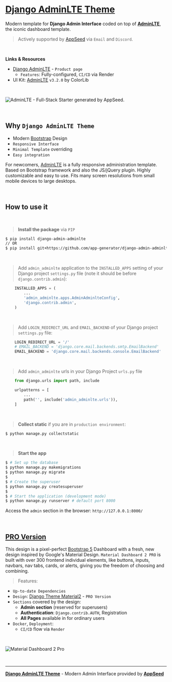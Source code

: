 # [Django AdminLTE Theme](https://appseed.us/product/adminlte/django/)

Modern template for **Django Admin Interface** coded on top of **[AdminLTE](https://appseed.us/product/adminlte/django/)**, the iconic dashboard template.

> Actively supported by [AppSeed](https://appseed.us/) via `Email` and `Discord`.

<br>

**Links & Resources**

- [Django AdminLTE](https://appseed.us/product/adminlte/django/) - `Product page`
  - `Features`: Fully-configured, `CI/CD` via Render
- UI Kit: [AdminLTE](https://github.com/ColorlibHQ/AdminLTE) `v3.2.0` by ColorLib

<br />

![AdminLTE - Full-Stack Starter generated by AppSeed.](https://user-images.githubusercontent.com/51070104/168842202-9b80a957-a375-4e6d-8247-2cc459267a86.png)

<br /> 

## Why `Django AdminLTE Theme`

- Modern [Bootstrap](https://www.admin-dashboards.com/bootstrap-5-templates/) Design
- `Responsive Interface`
- `Minimal Template` overriding
- `Easy integration`

For newcomers, [AdminLTE](https://appseed.us/product/adminlte/) is a fully responsive administration template. Based on Bootstrap framework and also the JS/jQuery plugin. Highly customizable and easy to use. Fits many screen resolutions from small mobile devices to large desktops.

<br />

## How to use it

<br />

> **Install the package** via `PIP` 

```bash
$ pip install django-admin-adminlte
// OR
$ pip install git+https://github.com/app-generator/django-admin-adminlte.git
```

<br />

> Add `admin_adminlte` application to the `INSTALLED_APPS` setting of your Django project `settings.py` file (note it should be before `django.contrib.admin`):

```python
    INSTALLED_APPS = (
        ...
        'admin_adminlte.apps.AdminAdminlteConfig',
        'django.contrib.admin',
    )
```

<br />

> Add `LOGIN_REDIRECT_URL` and `EMAIL_BACKEND` of your Django project `settings.py` file:

```python
    LOGIN_REDIRECT_URL = '/'
    # EMAIL_BACKEND = 'django.core.mail.backends.smtp.EmailBackend'
    EMAIL_BACKEND = 'django.core.mail.backends.console.EmailBackend'
```

<br />

> Add `admin_adminlte` urls in your Django Project `urls.py` file

```python
    from django.urls import path, include

    urlpatterns = [
        ...
        path('', include('admin_adminlte.urls')),
    ]
```

<br />

> **Collect static** if you are in `production environment`:

```bash
$ python manage.py collectstatic
```

<br />

> **Start the app**

```bash
$ # Set up the database
$ python manage.py makemigrations
$ python manage.py migrate
$
$ # Create the superuser
$ python manage.py createsuperuser
$
$ # Start the application (development mode)
$ python manage.py runserver # default port 8000
```

Access the `admin` section in the browser: `http://127.0.0.1:8000/`

<br />

## [PRO Version](https://appseed.us/product/material-dashboard2-pro/django/)   

This design is a pixel-perfect [Bootstrap 5](https://www.admin-dashboards.com/bootstrap-5-templates/) Dashboard with a fresh, new design inspired by Google's Material Design. `Material Dashboard 2 PRO` is built with over 300 frontend individual elements, like buttons, inputs, navbars, nav tabs, cards, or alerts, giving you the freedom of choosing and combining.

> Features: 

- `Up-to-date Dependencies`
- `Design`: [Django Theme Material2](https://github.com/app-generator/django-material-dashboard2-pro) - `PRO Version`
- `Sections` covered by the design:
  - **Admin section** (reserved for superusers)
  - **Authentication**: `Django.contrib.AUTH`, Registration
  - **All Pages** available in for ordinary users 
- `Docker`, `Deployment`:
  - `CI/CD` flow via `Render`

<br />

![Material Dashboard 2 Pro](https://user-images.githubusercontent.com/51070104/211141418-6b7886eb-6fb3-433e-91c9-2895c086099a.png)

<br />

---
**[Django AdminLTE Theme](https://appseed.us/product/adminlte/django/)** - Modern Admin Interface provided by **[AppSeed](https://appseed.us/)**
